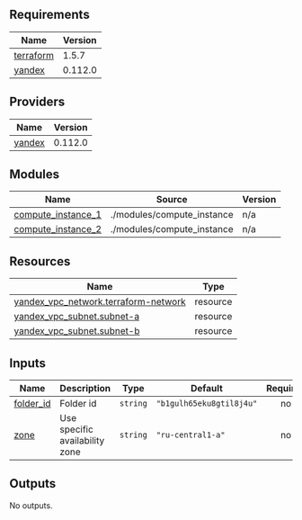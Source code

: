 ## Requirements

| Name | Version |
|------|---------|
| <a name="requirement_terraform"></a> [terraform](#requirement\_terraform) | 1.5.7 |
| <a name="requirement_yandex"></a> [yandex](#requirement\_yandex) | 0.112.0 |

## Providers

| Name | Version |
|------|---------|
| <a name="provider_yandex"></a> [yandex](#provider\_yandex) | 0.112.0 |

## Modules

| Name | Source | Version |
|------|--------|---------|
| <a name="module_compute_instance_1"></a> [compute\_instance\_1](#module\_compute\_instance\_1) | ./modules/compute_instance | n/a |
| <a name="module_compute_instance_2"></a> [compute\_instance\_2](#module\_compute\_instance\_2) | ./modules/compute_instance | n/a |

## Resources

| Name | Type |
|------|------|
| [yandex_vpc_network.terraform-network](https://registry.terraform.io/providers/yandex-cloud/yandex/0.112.0/docs/resources/vpc_network) | resource |
| [yandex_vpc_subnet.subnet-a](https://registry.terraform.io/providers/yandex-cloud/yandex/0.112.0/docs/resources/vpc_subnet) | resource |
| [yandex_vpc_subnet.subnet-b](https://registry.terraform.io/providers/yandex-cloud/yandex/0.112.0/docs/resources/vpc_subnet) | resource |

## Inputs

| Name | Description | Type | Default | Required |
|------|-------------|------|---------|:--------:|
| <a name="input_folder_id"></a> [folder\_id](#input\_folder\_id) | Folder id | `string` | `"b1gulh65eku8gtil8j4u"` | no |
| <a name="input_zone"></a> [zone](#input\_zone) | Use specific availability zone | `string` | `"ru-central1-a"` | no |

## Outputs

No outputs.
